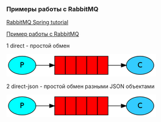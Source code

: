 ### Примеры работы с RabbitMQ 
[RabbitMQ Spring tutorial](https://habr.com/ru/post/262069/)

[Пример работы с RabbitMQ](http://spring-projects.ru/guides/messaging-rabbitmq/#scratch)

1 direct - простой обмен

![Схема](doc/hello1.png "Схема")

2 direct-json - простой обмен разными JSON объектами

![Схема](doc/hello1.png "Схема")
